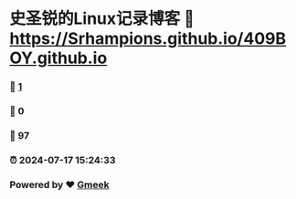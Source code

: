 # 史圣锐的Linux记录博客 :link: https://Srhampions.github.io/409BOY.github.io 
### :page_facing_up: [1](https://Srhampions.github.io/409BOY.github.io/tag.html) 
### :speech_balloon: 0 
### :hibiscus: 97 
### :alarm_clock: 2024-07-17 15:24:33 
### Powered by :heart: [Gmeek](https://github.com/Meekdai/Gmeek)
